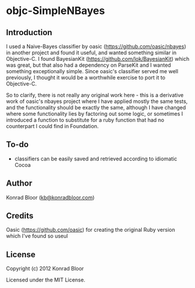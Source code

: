objc-SimpleNBayes
=================

Introduction
------------
I used a Naive-Bayes classifier by oasic (https://github.com/oasic/nbayes) in another project and found it useful,
and wanted something similar in Objective-C.  I found BayesianKit (https://github.com/lok/BayesianKit) which was great,
but that also had a dependency on ParseKit and I wanted something exceptionally simple.  Since oasic's classifier served
me well previously, I thought it would be a worthwhile exercise to port it to Objective-C.

So to clarify, there is not really any original work here - this is a derivative work of oasic's nbayes project where
I have applied mostly the same tests, and the functionality should be exactly the same, although I have changed where
some functionality lies by factoring out some logic, or sometimes I introduced a function to substitute for a ruby function
that had no counterpart I could find in Foundation.

To-do
-----

- classifiers can be easily saved and retrieved according to idiomatic Cocoa


Author
-------
Konrad Bloor (<kb@konradbloor.com>)

Credits
-------
Oasic (https://github.com/oasic) for creating the original Ruby version which I've found so useul

License
-------

Copyright (c) 2012 Konrad Bloor

Licensed under the MIT License.